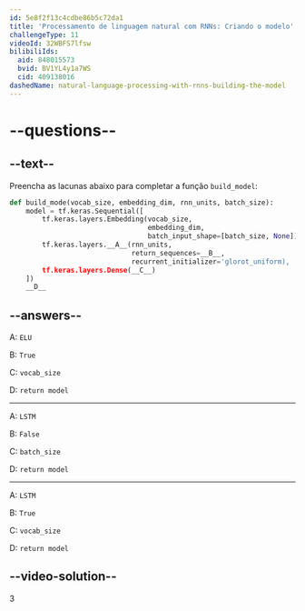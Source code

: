 ```yaml
---
id: 5e8f2f13c4cdbe86b5c72da1
title: 'Processamento de linguagem natural com RNNs: Criando o modelo'
challengeType: 11
videoId: 32WBFS7lfsw
bilibiliIds:
  aid: 848015573
  bvid: BV1YL4y1a7WS
  cid: 409138016
dashedName: natural-language-processing-with-rnns-building-the-model
---
```


# --questions--

## --text--

Preencha as lacunas abaixo para completar a função `build_model`:

```py
def build_mode(vocab_size, embedding_dim, rnn_units, batch_size):
    model = tf.keras.Sequential([
        tf.keras.layers.Embedding(vocab_size,
                                  embedding_dim,
                                  batch_input_shape=[batch_size, None]),
        tf.keras.layers.__A__(rnn_units,
                              return_sequences=__B__,
                              recurrent_initializer='glorot_uniform),
        tf.keras.layers.Dense(__C__)
    ])
    __D__
```

## --answers--

A: `ELU`

B: `True`

C: `vocab_size`

D: `return model`

---

A: `LSTM`

B: `False`

C: `batch_size`

D: `return model`

---

A: `LSTM`

B: `True`

C: `vocab_size`

D: `return model`

## --video-solution--

3

